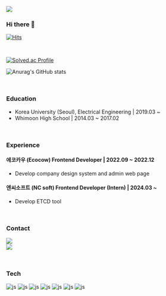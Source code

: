 <img src="https://capsule-render.vercel.app/api?type=waving&height=300&color=gradient&text=Chul's%20hub"/>

### Hi there 👋
[![Hits](https://hits.seeyoufarm.com/api/count/incr/badge.svg?url=https%3A%2F%2Fgithub.com%2Fmanu1307&count_bg=%2384A8FF&title_bg=%23555555&icon=&icon_color=%23E7E7E7&title=hits&edge_flat=false)](https://hits.seeyoufarm.com)

</br>

[![Solved.ac Profile](http://mazassumnida.wtf/api/v2/generate_badge?boj=jasonsc)](https://solved.ac/jasonsc/)

<!--[![Top Langs](https://github-readme-stats.vercel.app/api/top-langs/?username=manu1307)](https://github.com/anuraghazra/github-readme-stats)-->
![Anurag's GitHub stats](https://github-readme-stats.vercel.app/api?username=manu1307&hide=contribs,prs&show_icons=true&theme=merko)

<br/>

### Education
<ul>
<li>Korea University (Seoul), Electrical Engineering | 2019.03 ~ </li>
<li>Whimoon High School | 2014.03 ~ 2017.02 </li>
</ul>

<br/>

### Experience

#### 에코카우 (Ecocow) Frontend Developer | 2022.09 ~ 2022.12

<ul>
	<li>Develop company design system and admin web page</li>
</ul>


#### 엔씨소프트 (NC soft) Frontend Developer (Intern) | 2024.03 ~

<ul>
	<li>Develop ETCD tool</li>
</ul>


<br/>

### Contact
<a href="https://www.instagram.com/iron_castle__/"><img src="https://img.shields.io/badge/Instagram-E4405F?style=flat-square&logo=Instagram&logoColor=white"/></a>
<br/>
<a href="https://www.facebook.com/profile.php?id=100006778054667"><img src="https://img.shields.io/badge/Facebook-1877F2?style=flat-square&logo=Facebook&logoColor=white"/></a>
<br/>

<br/>

### Tech
![js](https://img.shields.io/badge/JavaScript-F7DF1E?style=for-the-badge&logo=JavaScript&logoColor=white)
![js](https://img.shields.io/badge/TypeScript-007ACC?style=for-the-badge&logo=typescript&logoColor=white)
![js](https://img.shields.io/badge/HTML5-E34F26?style=for-the-badge&logo=html5&logoColor=white)
![js](https://img.shields.io/badge/React-20232A?style=for-the-badge&logo=react&logoColor=61DAFB)
![js](https://img.shields.io/badge/Tailwind_CSS-38B2AC?style=for-the-badge&logo=tailwind-css&logoColor=white)
![js](https://img.shields.io/badge/styled--components-DB7093?style=for-the-badge&logo=styled-components&logoColor=white)
![js](https://img.shields.io/badge/Next.js-000?logo=nextdotjs&logoColor=fff&style=for-the-badge)
	
<br/>




<!--
**manu1307/manu1307** is a ✨ _special_ ✨ repository because its `README.md` (this file) appears on your GitHub profile.




Here are some ideas to get you started:

- 🔭 I’m currently working on ...
- 🌱 I’m currently learning ...
- 👯 I’m looking to collaborate on ...
- 🤔 I’m looking for help with ...
- 💬 Ask me about ...
- 📫 How to reach me: ...
- 😄 Pronouns: ...
- ⚡ Fun fact: ...
-->
